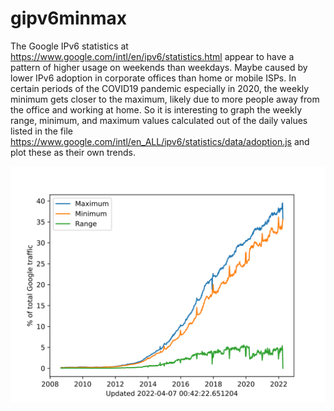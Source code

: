 # gipv6minmax

The Google IPv6 statistics at https://www.google.com/intl/en/ipv6/statistics.html appear to have a pattern of higher usage on weekends than weekdays. Maybe caused by lower IPv6 adoption in corporate offices than home or mobile ISPs. In certain periods of the COVID19 pandemic especially in 2020, the weekly minimum gets closer to the maximum, likely due to more people away from the office and working at home. So it is interesting to graph the weekly range, minimum, and maximum values calculated out of the daily values listed in the file https://www.google.com/intl/en_ALL/ipv6/statistics/data/adoption.js and plot these as their own trends.

![plot of IPv6 minimum, maximum, and range by week](adoption.svg)
